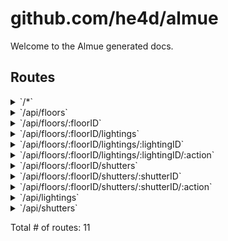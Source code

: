 # github.com/he4d/almue

Welcome to the Almue generated docs.

## Routes

<details>
<summary>`/*`</summary>

- **/***
	- _GET_
		- [(*Mux).FileServer.func1](https://github.com/pressly/chi/mux.go#L317)

</details>
<details>
<summary>`/api/floors`</summary>

- **/api/floors**
	- **/**
		- _POST_
			- [almue.(*Almue).(github.com/he4d/almue/almue.createFloor)-fm](/almue/almue.go#L165)
		- _GET_
			- [almue.(*Almue).(github.com/he4d/almue/almue.getAllFloors)-fm](/almue/almue.go#L164)

</details>
<details>
<summary>`/api/floors/:floorID`</summary>

- **/api/floors**
	- **/:floorID**
		- [almue.(*Almue).(github.com/he4d/almue/almue.floorCtx)-fm](/almue/almue.go#L167)
		- **/**
			- _GET_
				- [almue.(*Almue).(github.com/he4d/almue/almue.getFloor)-fm](/almue/almue.go#L168)
			- _PUT_
				- [almue.(*Almue).(github.com/he4d/almue/almue.updateFloor)-fm](/almue/almue.go#L169)
			- _DELETE_
				- [almue.(*Almue).(github.com/he4d/almue/almue.deleteFloor)-fm](/almue/almue.go#L170)

</details>
<details>
<summary>`/api/floors/:floorID/lightings`</summary>

- **/api/floors**
	- **/:floorID**
		- [almue.(*Almue).(github.com/he4d/almue/almue.floorCtx)-fm](/almue/almue.go#L167)
		- **/lightings**
			- **/**
				- _POST_
					- [almue.(*Almue).(github.com/he4d/almue/almue.createLighting)-fm](/almue/almue.go#L187)
				- _GET_
					- [almue.(*Almue).(github.com/he4d/almue/almue.getAllLightingsOfFloor)-fm](/almue/almue.go#L186)

</details>
<details>
<summary>`/api/floors/:floorID/lightings/:lightingID`</summary>

- **/api/floors**
	- **/:floorID**
		- [almue.(*Almue).(github.com/he4d/almue/almue.floorCtx)-fm](/almue/almue.go#L167)
		- **/lightings**
			- **/:lightingID**
				- [almue.(*Almue).(github.com/he4d/almue/almue.lightingCtx)-fm](/almue/almue.go#L189)
				- **/**
					- _PUT_
						- [almue.(*Almue).(github.com/he4d/almue/almue.updateLighting)-fm](/almue/almue.go#L191)
					- _DELETE_
						- [almue.(*Almue).(github.com/he4d/almue/almue.deleteLighting)-fm](/almue/almue.go#L192)
					- _GET_
						- [almue.(*Almue).(github.com/he4d/almue/almue.getLighting)-fm](/almue/almue.go#L190)

</details>
<details>
<summary>`/api/floors/:floorID/lightings/:lightingID/:action`</summary>

- **/api/floors**
	- **/:floorID**
		- [almue.(*Almue).(github.com/he4d/almue/almue.floorCtx)-fm](/almue/almue.go#L167)
		- **/lightings**
			- **/:lightingID**
				- [almue.(*Almue).(github.com/he4d/almue/almue.lightingCtx)-fm](/almue/almue.go#L189)
				- **/:action**
					- [almue.(*Almue).(github.com/he4d/almue/almue.deviceActionCtx)-fm](/almue/almue.go#L180)
					- **/**
						- _POST_
							- [almue.(*Almue).(github.com/he4d/almue/almue.controlLighting)-fm](/almue/almue.go#L195)

</details>
<details>
<summary>`/api/floors/:floorID/shutters`</summary>

- **/api/floors**
	- **/:floorID**
		- [almue.(*Almue).(github.com/he4d/almue/almue.floorCtx)-fm](/almue/almue.go#L167)
		- **/shutters**
			- **/**
				- _GET_
					- [almue.(*Almue).(github.com/he4d/almue/almue.getAllShuttersOfFloor)-fm](/almue/almue.go#L172)
				- _POST_
					- [almue.(*Almue).(github.com/he4d/almue/almue.createShutter)-fm](/almue/almue.go#L173)

</details>
<details>
<summary>`/api/floors/:floorID/shutters/:shutterID`</summary>

- **/api/floors**
	- **/:floorID**
		- [almue.(*Almue).(github.com/he4d/almue/almue.floorCtx)-fm](/almue/almue.go#L167)
		- **/shutters**
			- **/:shutterID**
				- [almue.(*Almue).(github.com/he4d/almue/almue.shutterCtx)-fm](/almue/almue.go#L175)
				- **/**
					- _GET_
						- [almue.(*Almue).(github.com/he4d/almue/almue.getShutter)-fm](/almue/almue.go#L176)
					- _PUT_
						- [almue.(*Almue).(github.com/he4d/almue/almue.updateShutter)-fm](/almue/almue.go#L177)
					- _DELETE_
						- [almue.(*Almue).(github.com/he4d/almue/almue.deleteShutter)-fm](/almue/almue.go#L178)

</details>
<details>
<summary>`/api/floors/:floorID/shutters/:shutterID/:action`</summary>

- **/api/floors**
	- **/:floorID**
		- [almue.(*Almue).(github.com/he4d/almue/almue.floorCtx)-fm](/almue/almue.go#L167)
		- **/shutters**
			- **/:shutterID**
				- [almue.(*Almue).(github.com/he4d/almue/almue.shutterCtx)-fm](/almue/almue.go#L175)
				- **/:action**
					- [almue.(*Almue).(github.com/he4d/almue/almue.deviceActionCtx)-fm](/almue/almue.go#L180)
					- **/**
						- _POST_
							- [almue.(*Almue).(github.com/he4d/almue/almue.controlShutter)-fm](/almue/almue.go#L181)

</details>
<details>
<summary>`/api/lightings`</summary>

- **/api/lightings**
	- **/**
		- _GET_
			- [almue.(*Almue).(github.com/he4d/almue/almue.getAllLightings)-fm](/almue/almue.go#L161)

</details>
<details>
<summary>`/api/shutters`</summary>

- **/api/shutters**
	- **/**
		- _GET_
			- [almue.(*Almue).(github.com/he4d/almue/almue.getAllShutters)-fm](/almue/almue.go#L158)

</details>

Total # of routes: 11
